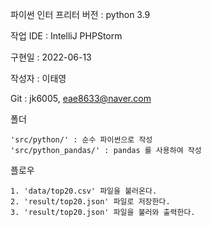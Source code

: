파이썬 인터 프리터 버전 : python 3.9

작업 IDE : IntelliJ PHPStorm

구현일 : 2022-06-13

작성자 : 이태영

Git : jk6005, eae8633@naver.com

폴더
    
    'src/python/' : 순수 파이썬으로 작성
    'src/python_pandas/' : pandas 를 사용하여 작성

플로우
    
    1. 'data/top20.csv' 파일을 불러온다.
    2. 'result/top20.json' 파일로 저장한다.
    3. 'result/top20.json' 파일을 불러와 출력한다.

